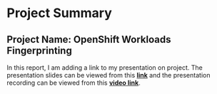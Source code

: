 # Project Summary

## Project Name: OpenShift Workloads Fingerprinting

In this report, I am adding a link to my presentation on project. The presentation slides can be viewed from this **[link](https://docs.google.com/presentation/d/1jdKlMIuBSAoIeq1KUw_CwOPDVQzclJ4Ye5WQ1mY0Ym4/edit#slide=id.gf8608902f3_0_16)** and the presentation recording can be viewed from this **[video link](https://drive.google.com/file/d/159FoV_vJqupV-RTQ_bHxE8bNPxYPxK1n/view)**.
